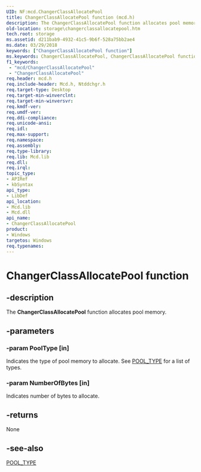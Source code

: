 ```yaml
---
UID: NF:mcd.ChangerClassAllocatePool
title: ChangerClassAllocatePool function (mcd.h)
description: The ChangerClassAllocatePool function allocates pool memory.
old-location: storage\changerclassallocatepool.htm
tech.root: storage
ms.assetid: d211bab9-4932-41c5-9b6f-528a75bb2ae4
ms.date: 03/29/2018
keywords: ["ChangerClassAllocatePool function"]
ms.keywords: ChangerClassAllocatePool, ChangerClassAllocatePool function [Storage Devices], chgrclas_e1b15ece-f3e4-446f-adc4-39301fc0346f.xml, mcd/ChangerClassAllocatePool, storage.changerclassallocatepool
f1_keywords:
 - "mcd/ChangerClassAllocatePool"
 - "ChangerClassAllocatePool"
req.header: mcd.h
req.include-header: Mcd.h, Ntddchgr.h
req.target-type: Desktop
req.target-min-winverclnt: 
req.target-min-winversvr: 
req.kmdf-ver: 
req.umdf-ver: 
req.ddi-compliance: 
req.unicode-ansi: 
req.idl: 
req.max-support: 
req.namespace: 
req.assembly: 
req.type-library: 
req.lib: Mcd.lib
req.dll: 
req.irql: 
topic_type:
- APIRef
- kbSyntax
api_type:
- LibDef
api_location:
- Mcd.lib
- Mcd.dll
api_name:
- ChangerClassAllocatePool
product:
- Windows
targetos: Windows
req.typenames: 
---
```


# ChangerClassAllocatePool function


## -description


The <b>ChangerClassAllocatePool</b> function allocates pool memory. 


## -parameters




### -param PoolType [in]

Indicates the type of pool memory to allocate. See <a href="https://docs.microsoft.com/windows-hardware/drivers/ddi/wdm/ne-wdm-_pool_type">POOL_TYPE</a> for a list of types.


### -param NumberOfBytes [in]

Indicates number of bytes to allocate. 


## -returns



None




## -see-also




<a href="https://docs.microsoft.com/windows-hardware/drivers/ddi/wdm/ne-wdm-_pool_type">POOL_TYPE</a>
 

 

